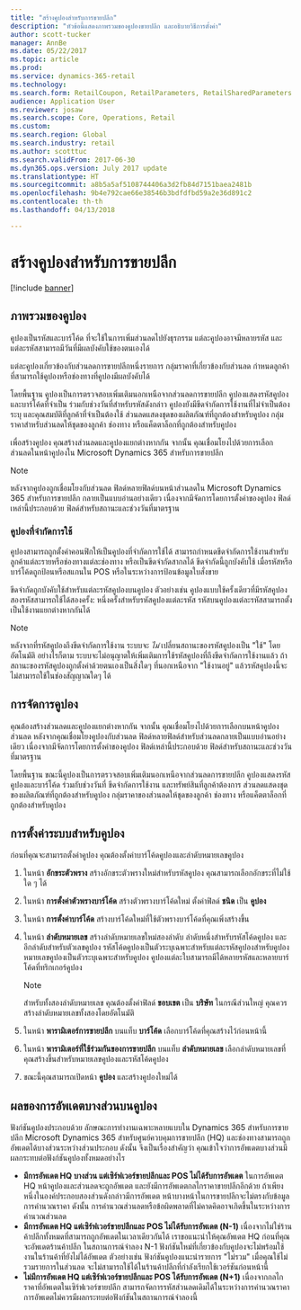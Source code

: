 ```yaml
---
title: "สร้างคูปองสำหรับการขายปลีก"
description: "หัวข้อนี้แสดงภาพรวมของคูปองขายปลีก และอธิบายวิธีการตั้งค่า"
author: scott-tucker
manager: AnnBe
ms.date: 05/22/2017
ms.topic: article
ms.prod: 
ms.service: dynamics-365-retail
ms.technology: 
ms.search.form: RetailCoupon, RetailParameters, RetailSharedParameters
audience: Application User
ms.reviewer: josaw
ms.search.scope: Core, Operations, Retail
ms.custom: 
ms.search.region: Global
ms.search.industry: retail
ms.author: scotttuc
ms.search.validFrom: 2017-06-30
ms.dyn365.ops.version: July 2017 update
ms.translationtype: HT
ms.sourcegitcommit: a8b5a5af5108744406a3d2fb84d7151baea2481b
ms.openlocfilehash: 9b4e792cae66e38546b3bdfdfbd59a2e36d891c2
ms.contentlocale: th-th
ms.lasthandoff: 04/13/2018

---
```


# <a name="create-coupons-for-retail-sales"></a>สร้างคูปองสำหรับการขายปลีก

[!include [banner](includes/banner.md)]

## <a name="overview-of-coupons"></a>ภาพรวมของคูปอง

คูปองเป็นรหัสและบาร์โค้ด ที่จะใช้ในการเพิ่มส่วนลดไปยังธุรกรรม แต่ละคูปองอาจมีหลายรหัส และแต่ละรหัสสามารถมีวันที่มีผลบังคับใช้ของตนเองได้ 

แต่ละคูปองเกี่ยวข้องกับส่วนลดการขายปลีกหนึ่งรายการ กลุ่มราคาที่เกี่ยวข้องกับส่วนลด กำหนดลูกค้าที่สามารถใช้คูปองหรือช่องทางที่คูปองมีผลบังคับได้ 

โดยพื้นฐาน คูปองเป็นการตรวจสอบเพิ่มเติมนอกเหนือจากส่วนลดการขายปลีก คูปองแสดงรหัสคูปองและบาร์โค้ดที่จำเป็น ร่วมกับช่วงวันที่สำหรับรหัสดังกล่าว คูปองยังมีขีดจำกัดการใช้งานที่ไม่จำเป็นต้องระบุ และคุณสมบัติที่ลูกค้าที่จำเป็นต้องใช้ ส่วนลดแสดงชุดของผลิตภัณฑ์ที่ถูกต้องสำหรับคูปอง กลุ่มราคาสำหรับส่วนลดให้ชุดของลูกค้า ช่องทาง หรือแค็ตตาล็อกที่ถูกต้องสำหรับคูปอง

เพื่อสร้างคูปอง คุณสร้างส่วนลดและคูปองแยกต่างหากกัน จากนั้น คุณเชื่อมโยงไปด้วยการเลือกส่วนลดในหน้าคูปองใน Microsoft Dynamics 365 สำหรับการขายปลีก 

> [!NOTE]
> หลังจากคูปองถูกเชื่อมโยงกับส่วนลด ฟิลด์หลายฟิลด์บนหน้าส่วนลดใน Microsoft Dynamics 365 สำหรับการขายปลีก กลายเป็นแบบอ่านอย่างเดียว เนื่องจากมีจัดการโดยการตั้งค่าของคูปอง ฟิลด์เหล่านี้ประกอบด้วย ฟิลด์สำหรับสถานะและช่วงวันที่มาตรฐาน

### <a name="limited-use-coupons"></a>คูปองที่จำกัดการใช้

คูปองสามารถถูกตั้งค่าคอนฟิกให้เป็นคูปองที่จำกัดการใช้ได้ สามารถกำหนดขีดจำกัดการใช้งานสำหรับลูกค้าแต่ละรายหรือช่องทางแต่ละช่องทาง หรือเป็นขีดจำกัดสากลได้ ขีดจำกัดนี้ถูกบังคับใช้ เมื่อรหัสหรือบาร์โค้ดถูกป้อนหรือสแกนใน POS หรือในระหว่างการป้อนข้อมูลใบสั่งขาย

ขีดจำกัดถูกบังคับใช้สำหรับแต่ละรหัสคูปองบนคูปอง ตัวอย่างเช่น คูปองแบบใช้ครั้งเดียวที่มีรหัสคูปองสองรหัสสามารถใช้ได้สองครั้ง: หนึ่งครั้งสำหรับรหัสคูปองแต่ละรหัส รหัสบนคูปองแต่ละรหัสสามารถตั้งเป็นใช้งานแยกต่างหากกันได้

> [!NOTE]
> หลังจากที่รหัสคูปองถึงขีดจำกัดการใช้งาน ระบบจะ *ไม่* เปลี่ยนสถานะของรหัสคูปองเป็น "ใช้" โดยอัตโนมัติ อย่างไรก็ตาม ระบบจะไม่อนุญาตให้เพิ่มเติมการใช้รหัสคูปองที่ถึงขีดจำกัดการใช้งานแล้ว ถ้าสถานะของรหัสคูปองถูกตั้งค่าด้วยตนเองเป็นสิ่งใดๆ ที่นอกเหนือจาก "ใช้งานอยู่" แล้วรหัสคูปองนี้จะไม่สามารถใช้ในช่องสัญญาณใดๆ ได้

## <a name="managing-coupons"></a>การจัดการคูปอง

คุณต้องสร้างส่วนลดและคูปองแยกต่างหากกัน จากนั้น คุณเชื่อมโยงไปด้วยการเลือกบนหน้าคูปองส่วนลด หลังจากคุณเชื่อมโยงคูปองกับส่วนลด ฟิลด์หลายฟิลด์สำหรับส่วนลดกลายเป็นแบบอ่านอย่างเดียว เนื่องจากมีจัดการโดยการตั้งค่าของคูปอง ฟิลด์เหล่านี้ประกอบด้วย ฟิลด์สำหรับสถานะและช่วงวันที่มาตรฐาน  

โดยพื้นฐาน ขณะนี้คูปองเป็นการตรวจสอบเพิ่มเติมนอกเหนือจากส่วนลดการขายปลีก คูปองแสดงรหัสคูปองและบาร์โค้ด ร่วมกับช่วงวันที่ ขีดจำกัดการใช้งาน และทรัพย์สินที่ลูกค้าต้องการ ส่วนลดแสดงชุดของผลิตภัณฑ์ที่ถูกต้องสำหรับคูปอง กลุ่มราคาของส่วนลดให้ชุดของลูกค้า ช่องทาง หรือแค็ตตาล็อกที่ถูกต้องสำหรับคูปอง

## <a name="system-setup-for-coupons"></a>การตั้งค่าระบบสำหรับคูปอง 

ก่อนที่คุณจะสามารถตั้งค่าคูปอง คุณต้องตั้งค่าบาร์โค้ดคูปองและลำดับหมายเลขคูปอง 

1.  ในหน้า **อักขระตัวพราง** สร้างอักขระตัวพรางใหม่สำหรับรหัสคูปอง คุณสามารถเลือกอักขระที่ไม่ใช้ใด ๆ ได้
2.  ในหน้า **การตั้งค่าตัวพรางบาร์โค้ด** สร้างตัวพรางบาร์โค้ดใหม่ ตั้งค่าฟิลด์ **ชนิด** เป็น **คูปอง**
3.  ในหน้า **การตั้งค่าบาร์โค้ด** สร้างบาร์โค้ดใหม่ที่ใช้ตัวพรางบาร์โค้ดที่คุณเพิ่งสร้างขึ้น
4.  ในหน้า **ลำดับหมายเลข** สร้างลำดับหมายเลขใหม่สองลำดับ ลำดับหนึ่งสำหรับรหัสโค้ดคูปอง และอีกลำดับสำหรับตัวเลขคูปอง รหัสโค้ดคูปองเป็นตัวระบุเฉพาะสำหรับแต่ละรหัสคูปองสำหรับคูปอง หมายเลขคูปองเป็นตัวระบุเฉพาะสำหรับคูปอง คูปองแต่ละใบสามารถมีได้หลายรหัสและหลายบาร์โค้ดที่ทริกเกอร์คูปอง

    > [!NOTE]
    > สำหรับทั้งสองลำดับหมายเลข คุณต้องตั้งค่าฟิลด์ **ขอบเขต** เป็น **บริษัท** ในกรณีส่วนใหญ่ คุณควรสร้างลำดับหมายเลขทั้งสองโดยอัตโนมัติ

5.  ในหน้า **พารามิเตอร์การขายปลีก** บนแท็บ **บาร์โค้ด** เลือกบาร์โค้ดที่คุณสร้างไว้ก่อนหน้านี้
6.  ในหน้า **พารามิเตอร์ที่ใช้ร่วมกันของการขายปลีก** บนแท็บ **ลำดับหมายเลข** เลือกลำดับหมายเลขที่คุณสร้างขึ้นสำหรับหมายเลขคูปองและรหัสโค้ดคูปอง
7.  ขณะนี้คุณสามารถเปิดหน้า **คูปอง** และสร้างคูปองใหม่ได้

## <a name="the-effect-of-partial-updates-on-coupons"></a>ผลของการอัพเดตบางส่วนบนคูปอง

ฟังก์ชันคูปองประกอบด้วย ลักษณะการทำงานเฉพาะหลายแบบใน Dynamics 365 สำหรับการขายปลีก Microsoft Dynamics 365 สำหรับศูนย์ควบคุมการขายปลีก (HQ) และช่องทางสามารถถูกอัพเดตได้บางส่วนระหว่างส่วนประกอบ ดังนั้น จึงเป็นเรื่องสำคัญว่า คุณเข้าใจว่าการอัพเดตบางส่วนมีผลกระทบต่อฟังก์ชันคูปองทั้งหมดอย่างไร

- **มีการอัพเดต HQ บางส่วน แต่เซิร์ฟเวอร์ขายปลีกและ POS ไม่ได้รับการอัพเดต** ในการอัพเดต HQ หน้าคูปองและส่วนลดจะถูกอัพเดต และยังมีการอัพเดตกลไกราคาขายปลีกอีกด้วย ถ้าเพียงหนึ่งในองค์ประกอบสองส่วนดังกล่าวมีการอัพเดต หน้าบางหน้าในการขายปลีกจะไม่ตรงกับข้อมูลการคำนวณราคา ดังนั้น การคำนวณส่วนลดหรือข้อผิดพลาดที่ไม่คาดคิดอาจเกิดขึ้นในระหว่างการคำนวณส่วนลด
- **มีการอัพเดต HQ แต่เซิร์ฟเวอร์ขายปลีกและ POS ไม่ได้รับการอัพเดต (N-1)** เนื่องจากไม่ใช่ร้านค้าปลีกทั้งหมดที่สามารถถูกอัพเดตในเวลาเดียวกันได้ เราขอแนะนำให้คุณอัพเดต HQ ก่อนที่คุณจะอัพเดตร้านค้าปลีก ในสถานการณ์จำลอง N-1 ฟังก์ชันใหม่ที่เกี่ยวข้องกับคูปองจะไม่พร้อมใช้งานในร้านค้าที่ยังไม่ได้อัพเดต ตัวอย่างเช่น ฟังก์ชันคูปองแนะนำรายการ "ไม่รวม" เมื่อคุณใช้ไม่รวมรายการในส่วนลด จะไม่สามารถใช้ได้ในร้านค้าปลีกที่กำลังเรียกใช้เวอร์ชันก่อนหน้านี้
- **ไม่มีการอัพเดต HQ แต่เซิร์ฟเวอร์ขายปลีกและ POS ได้รับการอัพเดต (N+1)** เนื่องจากกลไกราคาที่อัพเดตในเซิร์ฟเวอร์ขายปลีก สามารถจัดการรหัสส่วนลดเดิมได้ในระหว่างการคำนวณราคา การอัพเดตไม่ควรมีผลกระทบต่อฟังก์ชันในสถานการณ์จำลองนี้

